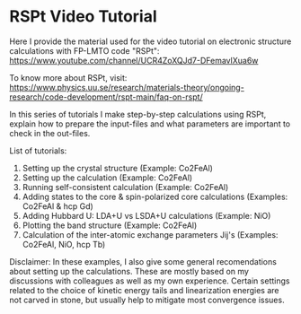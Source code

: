 # RSPt Video Tutorial
Here I provide the material used for the video tutorial on electronic structure calculations with FP-LMTO code "RSPt":
https://www.youtube.com/channel/UCR4ZoXQJd7-DFemavlXua6w

To know more about RSPt, visit:
https://www.physics.uu.se/research/materials-theory/ongoing-research/code-development/rspt-main/faq-on-rspt/

In this series of tutorials I make step-by-step calculations using RSPt, explain how to prepare the input-files and what parameters are important to check in the out-files.

List of tutorials:
1) Setting up the crystal structure (Example: Co2FeAl)
2) Setting up the calculation (Example: Co2FeAl)
3) Running self-consistent calculation (Example: Co2FeAl)
4) Adding states to the core & spin-polarized core calculations (Examples: Co2FeAl & hcp Gd)
5) Adding Hubbard U: LDA+U vs LSDA+U calculations (Example: NiO)
6) Plotting the band structure (Example: Co2FeAl)
7) Calculation of the inter-atomic exchange parameters Jij's (Examples: Co2FeAl, NiO, hcp Tb)

Disclaimer:
In these examples, I also give some general recomendations about setting up the calculations. These are mostly based on my discussions with colleagues as well as my own experience. Certain settings related to the choice of kinetic energy tails and linearization energies are not carved in stone, but usually help to mitigate most convergence issues. 
